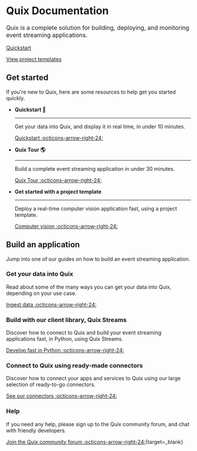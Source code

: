 # Quix Documentation

<p style="font-size: 1rem;">Quix is a complete solution for building, deploying, and monitoring event streaming applications.</p>

<div>
<a class="md-button md-button--primary" href="./platform/quickstart.html" style="margin-right:.5rem;">Quickstart</a>

<a class="md-button md-button" href="https://quix.io/templates" target="_blank" style="margin-right:.5rem;">View project templates</a>
<br/>
</div>

## Get started

If you're new to Quix, here are some resources to help get you started quickly.

<div class="grid cards" markdown>

- __Quickstart 🚀__

    ---

    Get your data into Quix, and display it in real time, in under 10 minutes.

    [Quickstart :octicons-arrow-right-24:](./platform/quickstart.md)

- __Quix Tour 🌎__

    ---

    Build a complete event streaming application in under 30 minutes.

    [Quix Tour :octicons-arrow-right-24:](./platform/quixtour/overview.md)

- __Get started with a project template__

    ---
    
    Deploy a real-time computer vision application fast, using a project template.

    [Computer vision :octicons-arrow-right-24:](./platform/tutorials/computer-vision/index.md)

</div>

## Build an application

Jump into one of our guides on how to build an event streaming application.
 
### Get your data into Quix


Read about some of the many ways you can get your data into Quix, depending on your use case.

[Ingest data :octicons-arrow-right-24:](./platform/ingest-data.md)

### Build with our client library, Quix Streams

Discover how to connect to Quix and build your event streaming applications fast, in Python, using Quix Streams.

[Develop fast in Python :octicons-arrow-right-24:](./client-library/connect.md)

### Connect to Quix using ready-made connectors

Discover how to connect your apps and services to Quix using our large selection of ready-to-go connectors.

[See our connectors :octicons-arrow-right-24:](./platform/connectors/index.md)

### Help

If you need any help, please sign up to the Quix community forum, and chat with friendly developers.

[Join the Quix community forum :octicons-arrow-right-24:](https://forum.quix.io/){target=_blank}
